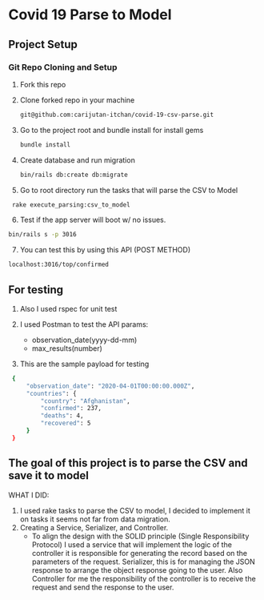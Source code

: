 # Covid 19 Parse to Model

## Project Setup

### Git Repo Cloning and Setup

1. Fork this repo
2. Clone forked repo in your machine

   ```bash
   git@github.com:carijutan-itchan/covid-19-csv-parse.git
   ```
3. Go to the project root and bundle install for install gems

   ```bash
   bundle install
   ```
4. Create database and run migration

   ```bash
   bin/rails db:create db:migrate
   ```
5.  Go to root directory run the tasks that will parse the CSV to Model

  ```bash
   rake execute_parsing:csv_to_model
   ```

 6. Test if the app server will boot w/ no issues.

   ```bash
   bin/rails s -p 3016
   ```
 7. You can test this by using this API (POST METHOD)
   ```bash
   localhost:3016/top/confirmed
   ```
   
 ## For testing
 1. Also I used rspec for unit test
 2. I used Postman to test the API
    params: 
      - observation_date(yyyy-dd-mm)
      - max_results(number)
      
 3. This are the sample payload for testing
 
   ```bash
    {
        "observation_date": "2020-04-01T00:00:00.000Z",
        "countries": {
            "country": "Afghanistan",
            "confirmed": 237,
            "deaths": 4,
            "recovered": 5
        }
    }
   ```


## The goal of this project is to parse the CSV and save it to model

WHAT I DID:

  1. I used rake tasks to parse the CSV to model, I decided to implement it on tasks it seems not far from data migration.
  2. Creating a Service, Serializer, and Controller.
        - To align the design with the SOLID principle (Single Responsibility Protocol) I used a service that will implement the logic of the controller it is responsible for generating the record based on the parameters of the request. Serializer, this is for managing the JSON response to arrange the object response going to the user. Also Controller for me the responsibility of the controller is to receive the request and send the response to the user.
 
